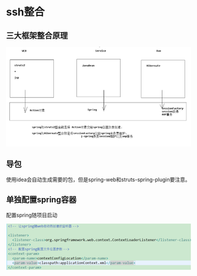 # ssh整合

## 三大框架整合原理

![](../../../.gitbook/assets/image%20%2838%29.png)

## 导包

使用idea会自动生成需要的包，但是spring-web和struts-spring-plugin要注意。

## 单独配置spring容器

配置spring随项目启动

![](../../../.gitbook/assets/image%20%28194%29.png)



